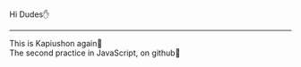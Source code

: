  Hi Dudes✋ <br/>
<hr/>
This is Kapiushon again🏹<br/>
The second practice in JavaScript, on github🎃<br/>
